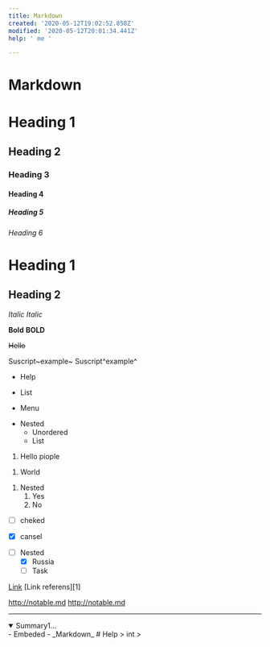 ```yaml
---
title: Markdown
created: '2020-05-12T19:02:52.858Z' 
modified: '2020-05-12T20:01:34.441Z' 
help: ' me '

---
```


# Markdown
# Heading 1
## Heading 2
### Heading 3
#### Heading 4
##### Heading 5
###### Heading 6

Heading 1 
=======   
Heading 2
-------

_Italic_
*Italic*

__Bold__
**BOLD**

~~Hello~~

Suscript~example~
Suscript^example^

- Help
+ List
* Menu
- Nested
   - Unordered
   - List

 1. Hello piople
 1) World
 1. Nested
    1. Yes
    2. No

  + [ ] cheked
  * [x] cansel
  - [ ] Nested
    - [x] Russia
    - [ ] Task
 
 [Link](notable.md)
 [Link referens][1]
 
http://notable.md
<http://notable.md>

----------------------

<details open>
   <summary>Summary1...</summary>
   <markdown>
      - Embeded
        - _Markdown_
      # Help
>  int
>      
   </markdown>
   </details>
